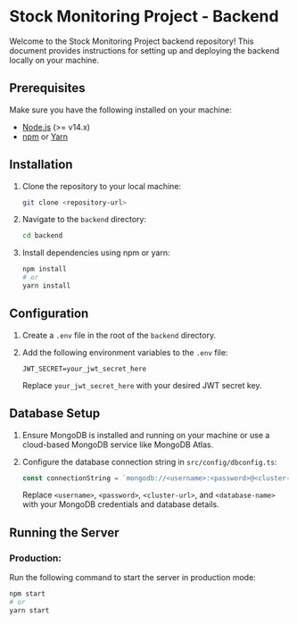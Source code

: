 # Stock Monitoring Project - Backend

Welcome to the Stock Monitoring Project backend repository! This document provides instructions for setting up and deploying the backend locally on your machine.

## Prerequisites

Make sure you have the following installed on your machine:

- [Node.js](https://nodejs.org/) (>= v14.x)
- [npm](https://www.npmjs.com/) or [Yarn](https://yarnpkg.com/)

## Installation

1. Clone the repository to your local machine:

    ```bash
    git clone <repository-url>
    ```

2. Navigate to the `backend` directory:

    ```bash
    cd backend
    ```

3. Install dependencies using npm or yarn:

    ```bash
    npm install
    # or
    yarn install
    ```

## Configuration

1. Create a `.env` file in the root of the `backend` directory.

2. Add the following environment variables to the `.env` file:

    ```plaintext
    JWT_SECRET=your_jwt_secret_here
    ```

    Replace `your_jwt_secret_here` with your desired JWT secret key.

## Database Setup

1. Ensure MongoDB is installed and running on your machine or use a cloud-based MongoDB service like MongoDB Atlas.

2. Configure the database connection string in `src/config/dbconfig.ts`:

    ```typescript
    const connectionString = `mongodb://<username>:<password>@<cluster-url>/<database-name>`;
    ```

    Replace `<username>`, `<password>`, `<cluster-url>`, and `<database-name>` with your MongoDB credentials and database details.

## Running the Server

### Production:

Run the following command to start the server in production mode:

```bash
npm start
# or
yarn start
